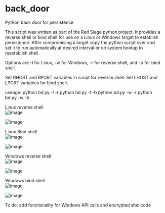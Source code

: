# back_door
Python back door for persistence

This script was written as part of the Red Siege python project. It provides a reverse shell or bind shell for use on a Linux or Windows target to establish persistence. After compromising a target copy the python script over and set it to run automatically at desired interval or on system bootup to reestablish shell.

Options are -l for Linux, -w for Windows, -r for reverse shell, and -b for bind shell.

Set RHOST and RPORT variables in script for reverse shell. Set LHOST and LPORT variables for bind shell.

useage: python bd.py -l -r
        python bd.py -l -b
        python bd.py -w -r
        python bd.py -w -b
        
Linux reverse shell  
![image](https://user-images.githubusercontent.com/84335647/160510454-061317ad-4335-4de5-8d0c-8c1c97149c2c.png)

![image](https://user-images.githubusercontent.com/84335647/160510522-141938e7-5d9f-4d64-ace8-0b1457d0e9ad.png)

Linux Bind shell  
![image](https://user-images.githubusercontent.com/84335647/160510581-1b4b1732-c21b-4a0f-b30e-9c94d06dca0e.png)

![image](https://user-images.githubusercontent.com/84335647/160510606-06c8cd61-a79d-462d-9145-fe9de5cd5756.png)

Windows reverse shell  
![image](https://user-images.githubusercontent.com/84335647/160510672-ac8843ca-46b9-4d25-b88f-009c2b71069c.png)

![image](https://user-images.githubusercontent.com/84335647/160510709-528af2eb-0c87-4a48-8aac-b6a25ac7a5bc.png)

Windows bind shell  
![image](https://user-images.githubusercontent.com/84335647/160510755-ca03abc4-d0c1-4e07-a9d4-abccb94a0318.png)

![image](https://user-images.githubusercontent.com/84335647/160510792-0b358ce2-f3de-4544-8fa2-1395f0c2d0af.png)


To do:
add functionality for Windows API calls and encrypted shellcode
